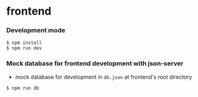 # frontend

### Development mode

```
$ npm install
$ npm run dev
```

### Mock database for frontend development with json-server

- mock database for development in `db.json` at frontend's root directory

```bash
$ npm run db
```
